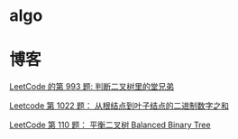 # algo


# 博客


[LeetCode 的第 993 题: 判断二叉树里的堂兄弟](https://zhuanlan.zhihu.com/p/180573528)

[Leetcode 第 1022 题： 从根结点到叶子结点的二进制数字之和](https://segmentfault.com/a/1190000023544897)

[LeetCode 第 110 题： 平衡二叉树 Balanced Binary Tree](https://segmentfault.com/a/1190000023534433)
